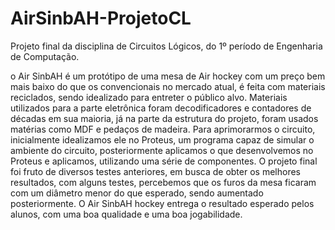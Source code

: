 # AirSinbAH-ProjetoCL
Projeto final da disciplina de Circuitos Lógicos, do 1º período de Engenharia de Computação.

o Air SinbAH é um protótipo de uma mesa de Air hockey com um preço bem mais baixo do que os convencionais no mercado atual, é feita com materiais reciclados, sendo idealizado para entreter o público alvo. Materiais utilizados para a parte eletrônica foram decodificadores e contadores de décadas em sua maioria, já na parte da estrutura do projeto, foram usados matérias como MDF e pedaços de madeira. Para aprimorarmos o circuito, inicialmente idealizamos ele no Proteus, um programa capaz de simular o ambiente do circuito, posteriormente aplicamos o que desenvolvemos no Proteus e aplicamos, utilizando uma série de componentes. O projeto final foi fruto de diversos testes anteriores, em busca de obter os melhores resultados, com alguns testes, percebemos que os furos da mesa ficaram com um diâmetro menor do que esperado, sendo aumentado posteriormente. O Air SinbAH hockey entrega o resultado esperado pelos alunos, com uma boa qualidade e uma boa jogabilidade.
